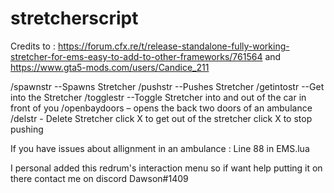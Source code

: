 # stretcherscript
Credits to : https://forum.cfx.re/t/release-standalone-fully-working-stretcher-for-ems-easy-to-add-to-other-frameworks/761564 and
https://www.gta5-mods.com/users/Candice_211

/spawnstr --Spawns Stretcher
/pushstr --Pushes Stretcher
/getintostr --Get into the Stretcher
/togglestr --Toggle Stretcher into and out of the car in front of you
/openbaydoors – opens the back two doors of an ambulance
/delstr - Delete Stretcher
click X to get out of the stretcher
click X to stop pushing

If you have issues about allignment in an ambulance : Line 88 in EMS.lua

I personal added this redrum's interaction menu so if want help putting it on there contact me on discord 
Dawson#1409
